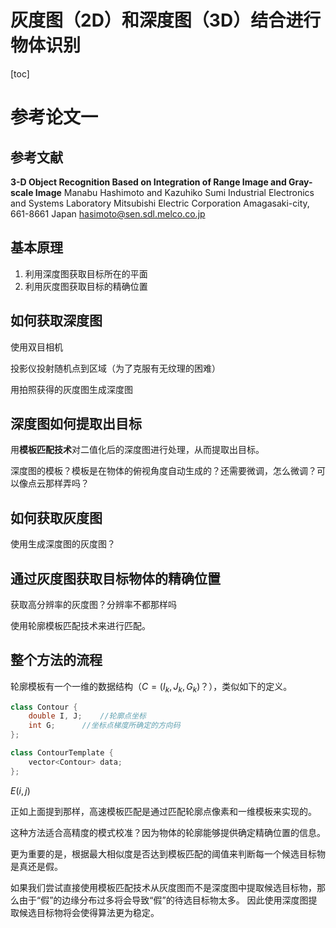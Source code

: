 # 灰度图（2D）和深度图（3D）结合进行物体识别

[toc]

# 参考论文一

## 参考文献

**3-D Object Recognition Based on Integration of Range Image and Gray-scale Image**
Manabu Hashimoto and Kazuhiko Sumi Industrial Electronics and Systems Laboratory Mitsubishi Electric Corporation Amagasaki-city, 661-8661 Japan
hasimoto@sen.sdl.melco.co.jp

## 基本原理

1. 利用深度图获取目标所在的平面
2. 利用灰度图获取目标的精确位置

## 如何获取深度图

使用双目相机

投影仪投射随机点到区域（为了克服有无纹理的困难）

用拍照获得的灰度图生成深度图

## 深度图如何提取出目标

用**模板匹配技术**对二值化后的深度图进行处理，从而提取出目标。

深度图的模板？模板是在物体的俯视角度自动生成的？还需要微调，怎么微调？可以像点云那样弄吗？


## 如何获取灰度图

使用生成深度图的灰度图？

## 通过灰度图获取目标物体的精确位置

获取高分辨率的灰度图？分辨率不都那样吗

使用轮廓模板匹配技术来进行匹配。

## 整个方法的流程



轮廓模板有一个一维的数据结构（$C = (I_k, J_k, G_k)$？），类似如下的定义。

```cpp
class Contour {
    double I, J;    //轮廓点坐标
    int G;      //坐标点梯度所确定的方向码
};

class ContourTemplate {
    vector<Contour> data;
};
```

$E(i, j)$

正如上面提到那样，高速模板匹配是通过匹配轮廓点像素和一维模板来实现的。

这种方法适合高精度的模式校准？因为物体的轮廓能够提供确定精确位置的信息。

更为重要的是，根据最大相似度是否达到模板匹配的阈值来判断每一个候选目标物是真还是假。

如果我们尝试直接使用模板匹配技术从灰度图而不是深度图中提取候选目标物，那么由于“假”的边缘分布过多将会导致“假”的待选目标物太多。
因此使用深度图提取候选目标物将会使得算法更为稳定。




